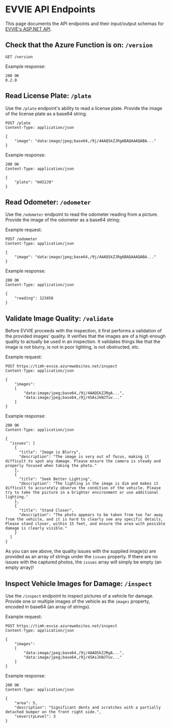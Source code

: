 # EVVIE API Endpoints
This page documents the API endpoints and their input/output schemas for [EVVIE's ASP.NET API](../src/api/).

## Check that the Azure Function is on: `/version`

```
GET /version
```

Example response:

```
200 OK
0.2.0
```

## Read License Plate: `/plate`
Use the `/plate` endpoint's ability to read a license plate. Provide the image of the license plate as a base64 string.

```
POST /plate
Content-Type: application/json

{
    "image": "data:image/jpeg;base64,/9j/4AAQSkZJRgABAQAAAQABA..."
}
```

Example response:
```
200 OK
Content-Type: application/json

{
    "plate": "H452J9"
}
```

## Read Odometer: `/odometer`
Use the `/odometer` endpoint to read the odometer reading from a picture. Provide the image of the odometer as a base64 string:

Example request:

```
POST /odometer
Content-Type: application/json

{
    "image": "data:image/jpeg;base64,/9j/4AAQSkZJRgABAQAAAQABA..."
}
```

Example response:

```
200 OK
Content-Type: application/json

{
    "reading": 123456
}
```

## Validate Image Quality: `/validate`
Before EVVIE proceeds with the inspection, it first performs a validation of the provided images' quality. It verifies that the images are of a high enough quality to actually be used in an inspection. It validates things like that the image is not blurry, is not in poor lighting, is not obstructed, etc.

Example request:

```
POST https://timh-evvie.azurewebsites.net/inspect
Content-Type: application/json

{
    "images":
    [
        "data:image/jpeg;base64,/9j/4AAQSkZJRgA...",
        "data:image/jpeg;base64,/9j/45AsJkNJTuv..."
    ]
}
```

Example response:

```
200 OK
Content-Type: application/json

{
  "issues": [
    {
      "title": "Image is Blurry",
      "description": "The image is very out of focus, making it difficult to spot any damage. Please ensure the camera is steady and properly focused when taking the photo."
    },
    {
      "title": "Seek Better Lighting",
      "description": "The lighting in the image is dim and makes it difficult to accurately observe the condition of the vehicle. Please try to take the picture in a brighter environment or use additional lighting."
    },
    {
      "title": "Stand Closer",
      "description": "The photo appears to be taken from too far away from the vehicle, and it is hard to clearly see any specific details. Please stand closer, within 15 feet, and ensure the area with possible damage is clearly visible."
    }
  ]
}
```

As you can see above, the quality issues with the supplied image(s) are provided as an array of strings under the `issues` property. If there are no issues with the captured photos, the `issues` array will simply be empty (an empty array)!

## Inspect Vehicle Images for Damage: `/inspect`
Use the `/inspect` endpoint to inspect pictures of a vehicle for damage. Provide one or multiple images of the vehicle as the `images` property, encoded in base64 (an array of strings).

Example request:

```
POST https://timh-evvie.azurewebsites.net/inspect
Content-Type: application/json

{
    "images":
    [
        "data:image/jpeg;base64,/9j/4AAQSkZJRgA...",
        "data:image/jpeg;base64,/9j/45AsJkNJTuv..."
    ]
}
```

Example response:

```
200 OK
Content-Type: application/json

{
    "area": 5,
    "description": "Significant dents and scratches with a partially detached bumper on the front right side.",
    "severityLevel": 3
}
```